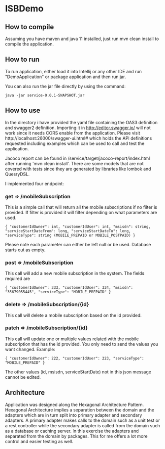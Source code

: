 # ISBDemo

## How to compile
Assuming you have maven and java 11 installed, just run mvn clean install to compile the application.

## How to run
To run application, either load it into Intellij or any other IDE and run "DemoApplication" or package application and then run jar.

You can also run the jar file directly by using the command:
 
 ``java -jar service-0.0.1-SNAPSHOT.jar``

## How to use

In the directory i have provided the yaml file containing the OAS3 definition and swagger2 definition. Importing it in http://editor.swagger.io/ will not work since it needs CORS enable from the application. Please visit 
http://localhost:26000/swagger-ui.html# which holds the API definitions requested including examples which can be used to call and test the application.

Jacoco report can be found in /service/target/jacoco-report/index.html after running 'mvn clean install'. There are some models that are not covered with tests since they are generated by libraries like lombok and QuesryDSL.

I implemented four endpoint:

### get => /mobileSubscription

This is a simple call that will return all the mobile subscriptions if no filter is provided. If filter is provided it will filter depending on what parameters are used. 

``{
    "customerIdOwner": int,
    "customerIdUser": int,
    "msisdn": string,
    "serviceStartDateFrom": long,
    "serviceStartDateTo": long,
    "serviceType": string (MOBILE_PREPAID or MOBILE_POSTPAID)
}``

Please note each parameter can either be left null or be used. Database starts out as empty.

### post => /mobileSubscription

This call will add a new mobile subscription in the system. The fields required are 

``{
   "customerIdOwner": 333,
   "customerIdUser": 334,
   "msisdn": "35679055445",
   "serviceType": "MOBILE_PREPAID"
}``


 
### delete => /mobileSubscription/{id}

This call will delete a mobile subscription based on the id provided.

### patch => /mobileSubscription/{id}

This call will update one or multiple values related with the mobile subscription that has the id provided. You only need to send the values you want changed. 
Example: 

``{
    "customerIdOwner": 222,
    "customerIdUser": 223,
    "serviceType": "MOBILE_PREPAID"
}``

The other values (id, msisdn, serviceStartDate) not in this json message cannot be edited.




## Architecture

Application was designed along the Hexagonal Architecture Pattern. Hexagonal Architecture implies a separation between the domain and the adapters which are in turn split into primary adapter and secondary adapters. A primary adapter makes calls to the domain such as a unit test or a rest controller while the secondary adapter is called from the domain such as a database or caching server. In this exercise the adapters and separated from the domain by packages. This for me offers a lot more control and easier testing as well.
